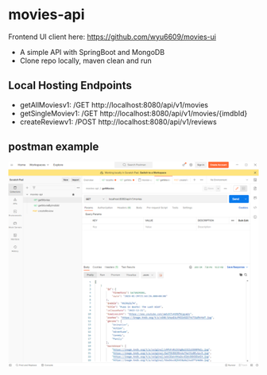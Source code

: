 # movies-api
Frontend UI client here: https://github.com/wyu6609/movies-ui
* A simple API with SpringBoot and MongoDB 
* Clone repo locally, maven clean and run

## Local Hosting Endpoints 
*  getAllMoviesv1: /GET http://localhost:8080/api/v1/movies
*  getSingleMoviev1: /GET http://localhost:8080/api/v1/movies/{imdbId}
*  createReviewv1: /POST http://localhost:8080/api/v1/reviews


## postman example
<p align="center"><img src = "https://github.com/wyu6609/movies-api/blob/main/images/demo.PNG?raw=true"/></p>
